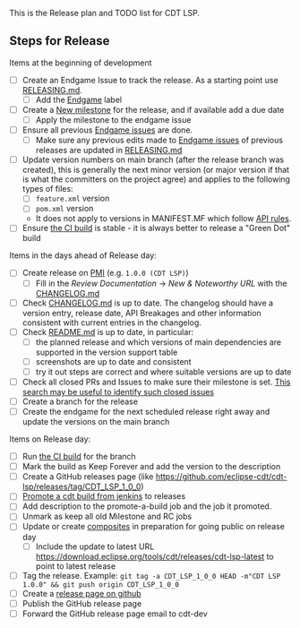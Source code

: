 This is the Release plan and TODO list for CDT LSP.

## Steps for Release

Items at the beginning of development

- [ ] Create an Endgame Issue to track the release. As a starting point use [RELEASING.md](https://github.com/eclipse-cdt/cdt-lsp/blob/main/RELEASING.md).
    - [ ] Add the [Endgame](https://github.com/eclipse-cdt/cdt-lsp/labels/endgame) label
- [ ] Create a [New milestone](https://github.com/eclipse-cdt/cdt-lsp/milestones/new) for the release, and if available add a due date 
    - [ ] Apply the milestone to the endgame issue
- [ ] Ensure all previous [Endgame issues](https://github.com/eclipse-cdt/cdt-lsp/labels/endgame) are done.
    - [ ] Make sure any previous edits made to [Endgame issues](https://github.com/eclipse-cdt/cdt-lsp/labels/endgame) of previous releases are updated in [RELEASING.md](https://github.com/eclipse-cdt/cdt-lsp/blob/main/RELEASING.md)
- [ ] Update version numbers on main branch (after the release branch was created), this is generally the next minor version (or major version if that is what the committers on the project agree) and applies to the following types of files:
    - [ ] `feature.xml` version
    - [ ] `pom.xml` version
    - It does not apply to versions in MANIFEST.MF which follow [API rules](https://github.com/eclipse-cdt/cdt/blob/main/POLICY.md#api).
- [ ] Ensure [the CI build](https://ci.eclipse.org/cdt/job/cdt-lsp/job/main/) is stable - it is always better to release a "Green Dot" build

Items in the days ahead of Release day:

- [ ] Create release on [PMI](https://projects.eclipse.org/projects/tools.cdt) (e.g. `1.0.0 (CDT LSP)`)
    - [ ] Fill in the *Review Documentation* -> *New & Noteworthy URL* with the [CHANGELOG.md](https://github.com/eclipse-cdt/cdt-lsp/blob/main/CHANGELOG.md)
- [ ] Check [CHANGELOG.md](https://github.com/eclipse-cdt/cdt-lsp/blob/main/CHANGELOG.md) is up to date. The changelog should have a version entry, release date, API Breakages and other information consistent with current entries in the changelog.
- [ ] Check [README.md](https://github.com/eclipse-cdt/cdt-lsp/blob/main/README.md) is up to date, in particular:
    - [ ] the planned release and which versions of main dependencies are supported in the version support table
    - [ ] screenshots are up to date and consistent
    - [ ] try it out steps are correct and where suitable versions are up to date
- [ ] Check all closed PRs and Issues to make sure their milestone is set. [This search may be useful to identify such closed issues](https://github.com/eclipse-cdt/cdt-lsp/issues?q=is%3Aclosed)
- [ ] Create a branch for the release
- [ ] Create the endgame for the next scheduled release right away and update the versions on the main branch

Items on Release day:

- [ ] Run [the CI build](https://ci.eclipse.org/cdt/job/cdt-lsp/) for the branch
- [ ] Mark the build as Keep Forever and add the version to the description
- [ ] Create a GitHub releases page (like https://github.com/eclipse-cdt/cdt-lsp/releases/tag/CDT_LSP_1_0_0)
- [ ] [Promote a cdt build from jenkins](https://ci.eclipse.org/cdt/job/promote-a-build/) to releases
- [ ] Add description to the promote-a-build job and the job it promoted.
- [ ] Unmark as keep all old Milestone and RC jobs
- [ ] Update or create [composites](https://github.com/eclipse-cdt/cdt/tree/main/releng/download/releases) in preparation for going public on release day
  - [ ] Include the update to latest URL https://download.eclipse.org/tools/cdt/releases/cdt-lsp-latest to point to latest release
- [ ] Tag the release. Example: `git tag -a CDT_LSP_1_0_0 HEAD -m"CDT LSP 1.0.0" && git push origin CDT_LSP_1_0_0`
- [ ] Create a [release page on github](https://github.com/eclipse-cdt/cdt-lsp/releases/new)
- [ ] Publish the GitHub release page
- [ ] Forward the GitHub release page email to cdt-dev
